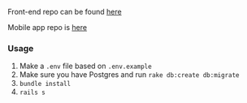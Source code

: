 Front-end repo can be found [here](https://github.com/jong86/cleaning-service-frontendweb)

Mobile app repo is [here](https://github.com/jong86/cleaning-service-mobile)


### Usage
1. Make a `.env` file based on `.env.example`
2. Make sure you have Postgres and run `rake db:create db:migrate`
3. `bundle install`
4. `rails s`